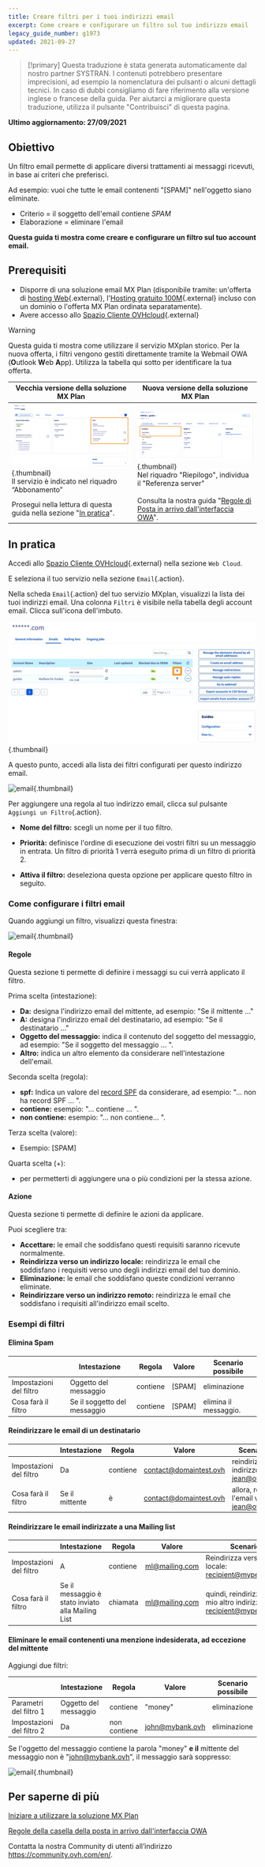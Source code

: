 ```yaml
---
title: Creare filtri per i tuoi indirizzi email
excerpt: Come creare e configurare un filtro sul tuo indirizzo email
legacy_guide_number: g1973
updated: 2021-09-27
---
```


> [!primary]
> Questa traduzione è stata generata automaticamente dal nostro partner SYSTRAN. I contenuti potrebbero presentare imprecisioni, ad esempio la nomenclatura dei pulsanti o alcuni dettagli tecnici. In caso di dubbi consigliamo di fare riferimento alla versione inglese o francese della guida. Per aiutarci a migliorare questa traduzione, utilizza il pulsante "Contribuisci" di questa pagina.
>

**Ultimo aggiornamento: 27/09/2021**

## Obiettivo

Un filtro email permette di applicare diversi trattamenti ai messaggi ricevuti, in base ai criteri che preferisci.

Ad esempio: vuoi che tutte le email contenenti "[SPAM]" nell'oggetto siano eliminate.

- Criterio = il soggetto dell'email contiene *SPAM*
- Elaborazione = eliminare l'email

**Questa guida ti mostra come creare e configurare un filtro sul tuo account email.**

## Prerequisiti

- Disporre di una soluzione email MX Plan (disponibile tramite: un'offerta di [hosting Web](https://www.ovhcloud.com/it/web-hosting/){.external}, l'[Hosting gratuito 100M](https://www.ovhcloud.com/it/domains/free-web-hosting/){.external} incluso con un dominio o l'offerta MX Plan ordinata separatamente).
- Avere accesso allo [Spazio Cliente OVHcloud](https://www.ovh.com/auth/?action=gotomanager&from=https://www.ovh.it/&ovhSubsidiary=it){.external}

> [!warning]
>
> Questa guida ti mostra come utilizzare il servizio MXplan storico. Per la nuova offerta, i filtri vengono gestiti direttamente tramite la Webmail OWA (**O**utlook **W**eb **A**pp). Utilizza la tabella qui sotto per identificare la tua offerta.
>

Vecchia versione della soluzione MX Plan|Nuova versione della soluzione MX Plan|
|---|---|
|![email](images/mxplan-starter-legacy-step1.png){.thumbnail}<br> Il servizio è indicato nel riquadro “Abbonamento”|![email](images/mxplan-starter-new-step1.png){.thumbnail}<br>Nel riquadro "Riepilogo", individua il "Referenza server"|
|Prosegui nella lettura di questa guida nella sezione "[In pratica](#oldmxplan)".|Consulta la nostra guida "[Regole di Posta in arrivo dall'interfaccia OWA](/pages/web/emails/creating-inbox-rules-in-owa-mx-plan)".|

## In pratica <a name="oldmxplan"></a>

Accedi allo [Spazio Cliente OVHcloud](https://www.ovh.com/auth/?action=gotomanager&from=https://www.ovh.it/&ovhSubsidiary=it){.external} nella sezione `Web Cloud`.

E seleziona il tuo servizio nella sezione `Email`{.action}.

Nella scheda `Email`{.action} del tuo servizio MXplan, visualizzi la lista dei tuoi indirizzi email. Una colonna `Filtri` è visibile nella tabella degli account email. Clicca sull'icona dell'imbuto.

![email](images/img_3239.png){.thumbnail}

A questo punto, accedi alla lista dei filtri configurati per questo indirizzo email.

![email](images/img_3240.jpg){.thumbnail}

Per aggiungere una regola al tuo indirizzo email, clicca sul pulsante `Aggiungi un Filtro`{.action}.

- **Nome del filtro:** scegli un nome per il tuo filtro.

- **Priorità:** definisce l'ordine di esecuzione dei vostri filtri su un messaggio in entrata. Un filtro di priorità 1 verrà eseguito prima di un filtro di priorità 2.

- **Attiva il filtro:** deseleziona questa opzione per applicare questo filtro in seguito.

### Come configurare i filtri email

Quando aggiungi un filtro, visualizzi questa finestra:

![email](images/img_3241.jpg){.thumbnail}

#### Regole

Questa sezione ti permette di definire i messaggi su cui verrà applicato il filtro.

Prima scelta (intestazione):

- **Da:** designa l'indirizzo email del mittente, ad esempio: "Se il mittente ..."
- **A:** designa l'indirizzo email del destinatario, ad esempio: "Se il destinatario ..."
- **Oggetto del messaggio:** indica il contenuto del soggetto del messaggio, ad esempio: "Se il soggetto del messaggio ... ".
- **Altro:** indica un altro elemento da considerare nell'intestazione dell'email.

Seconda scelta (regola):

- **spf:** Indica un valore del [record SPF](/pages/web/domains/dns_zone_spf) da considerare, ad esempio: "... non ha record SPF ... ".
- **contiene:** esempio: "... contiene ... ".
- **non contiene:** esempio: "... non contiene... ".

Terza scelta (valore):

- Esempio: [SPAM]

Quarta scelta (+):

- per permetterti di aggiungere una o più condizioni per la stessa azione.

#### Azione

Questa sezione ti permette di definire le azioni da applicare.

Puoi scegliere tra:

- **Accettare:** le email che soddisfano questi requisiti saranno ricevute normalmente.
- **Reindirizza verso un indirizzo locale:** reindirizza le email che soddisfano i requisiti verso uno degli indirizzi email del tuo dominio.
- **Eliminazione:** le email che soddisfano queste condizioni verranno eliminate.
- **Reindirizzare verso un indirizzo remoto:** reindirizza le email che soddisfano i requisiti all'indirizzo email scelto.

### Esempi di filtri

#### Elimina Spam

||Intestazione|Regola|Valore|Scenario possibile|
|---|---|---|---|---|
|Impostazioni del filtro|Oggetto del messaggio|contiene|[SPAM]|eliminazione|
|Cosa farà il filtro|Se il soggetto del messaggio|contiene|[SPAM]|elimina il messaggio.|

#### Reindirizzare le email di un destinatario

||Intestazione|Regola|Valore|Scenario possibile|
|---|---|---|---|---|
|Impostazioni del filtro|Da|contiene|contact@domaintest.ovh|reindirizzare verso un indirizzo remoto: jean@otherdomain.ovh|
|Cosa farà il filtro|Se il mittente|è|contact@domaintest.ovh|allora, reindirizza l'email verso jean@otherdomain.ovh|

#### Reindirizzare le email indirizzate a una Mailing list

||Intestazione|Regola|Valore|Scenario possibile|
|---|---|---|---|---|
|Impostazioni del filtro|A|contiene|ml@mailing.com|Reindirizza verso un indirizzo locale: recipient@mypersonaldomain.ovh|
|Cosa farà il filtro|Se il messaggio è stato inviato alla Mailing List|chiamata|ml@mailing.com|quindi, reindirizza il messaggio al mio altro indirizzo: recipient@mypersonaldomain.ovh|

#### Eliminare le email contenenti una menzione indesiderata, ad eccezione del mittente

Aggiungi due filtri:

||Intestazione|Regola|Valore|Scenario possibile|
|---|---|---|---|---|
|Parametri del filtro 1|Oggetto del messaggio|contiene|"money"|eliminazione|
|Impostazioni del filtro 2|Da|non contiene |john@mybank.ovh|eliminazione|

Se l'oggetto del messaggio contiene la parola "money" **e il** mittente del messaggio non è "john@mybank.ovh", il messaggio sarà soppresso:

![email](images/img_3242.jpg){.thumbnail}

## Per saperne di più

[Iniziare a utilizzare la soluzione MX Plan](/pages/web/emails/email_generalities)

[Regole della casella della posta in arrivo dall'interfaccia OWA](/pages/web/emails/creating-inbox-rules-in-owa-mx-plan)

Contatta la nostra Community di utenti all’indirizzo <https://community.ovh.com/en/>.
